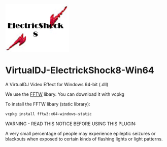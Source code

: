 ![logo](https://github.com/djcel/VirtualDJ-ElectrickShock8-Win64/blob/main/ElectrickShock8_website.png?raw=true "")

# VirtualDJ-ElectrickShock8-Win64
A VirtualDJ Video Effect for Windows 64-bit (.dll)

We use the [FFTW](https://www.fftw.org/) libary. You can download it with vcpkg

To install the FFTW libary (static library):
```powershell
vcpkg install fftw3:x64-windows-static
```

WARNING - READ THIS NOTICE BEFORE USING THIS PLUGIN:

A very small percentage of people may experience epileptic seizures or blackouts when exposed to certain kinds of flashing lights or light patterns.
